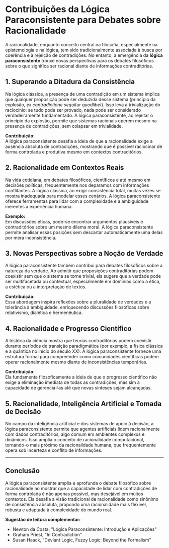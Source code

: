 
# Contribuições da Lógica Paraconsistente para Debates sobre Racionalidade

A racionalidade, enquanto conceito central na filosofia, especialmente na epistemologia e na lógica, tem sido tradicionalmente associada à busca por coerência e à rejeição de contradições. No entanto, a emergência da **lógica paraconsistente** trouxe novas perspectivas para os debates filosóficos sobre o que significa ser racional diante de informações contraditórias.

## 1. Superando a Ditadura da Consistência

Na lógica clássica, a presença de uma contradição em um sistema implica que qualquer proposição pode ser deduzida desse sistema (princípio da explosão, *ex contradictione sequitur quodlibet*). Isso leva à trivialização do raciocínio: se tudo pode ser provado, nada pode ser considerado verdadeiramente fundamentado. A lógica paraconsistente, ao rejeitar o princípio da explosão, permite que sistemas racionais operem mesmo na presença de contradições, sem colapsar em trivialidade.

**Contribuição:**  
A lógica paraconsistente desafia a ideia de que a racionalidade exige a ausência absoluta de contradições, mostrando que é possível raciocinar de forma controlada e produtiva mesmo em contextos contraditórios.

## 2. Racionalidade em Contextos Reais

Na vida cotidiana, em debates filosóficos, científicos e até mesmo em decisões políticas, frequentemente nos deparamos com informações conflitantes. A lógica clássica, ao exigir consistência total, muitas vezes se mostra inadequada para modelar esses cenários. A lógica paraconsistente oferece ferramentas para lidar com a complexidade e a ambiguidade inerentes à experiência humana.

**Exemplo:**  
Em discussões éticas, pode-se encontrar argumentos plausíveis e contraditórios sobre um mesmo dilema moral. A lógica paraconsistente permite analisar essas posições sem descartar automaticamente uma delas por mera inconsistência.

## 3. Novas Perspectivas sobre a Noção de Verdade

A lógica paraconsistente também contribui para debates filosóficos sobre a natureza da verdade. Ao admitir que proposições contraditórias podem coexistir sem que o sistema se torne trivial, ela sugere que a verdade pode ser multifacetada ou contextual, especialmente em domínios como a ética, a estética ou a interpretação de textos.

**Contribuição:**  
Essa abordagem inspira reflexões sobre a pluralidade de verdades e a tolerância à ambiguidade, enriquecendo discussões filosóficas sobre relativismo, dialética e hermenêutica.

## 4. Racionalidade e Progresso Científico

A história da ciência mostra que teorias contraditórias podem coexistir durante períodos de transição paradigmática (por exemplo, a física clássica e a quântica no início do século XX). A lógica paraconsistente fornece uma estrutura formal para compreender como comunidades científicas podem operar racionalmente mesmo diante de inconsistências temporárias.

**Contribuição:**  
Ela fundamenta filosoficamente a ideia de que o progresso científico não exige a eliminação imediata de todas as contradições, mas sim a capacidade de gerenciá-las até que novas sínteses sejam alcançadas.

## 5. Racionalidade, Inteligência Artificial e Tomada de Decisão

No campo da inteligência artificial e dos sistemas de apoio à decisão, a lógica paraconsistente permite que agentes artificiais lidem racionalmente com dados contraditórios, algo comum em ambientes complexos e dinâmicos. Isso amplia o conceito de racionalidade computacional, tornando-o mais próximo da racionalidade humana, que frequentemente opera sob incerteza e conflito de informações.

___

## **Conclusão**

A lógica paraconsistente amplia e aprofunda o debate filosófico sobre racionalidade ao mostrar que a capacidade de lidar com contradições de forma controlada é não apenas possível, mas desejável em muitos contextos. Ela desafia a visão tradicional de racionalidade como sinônimo de consistência absoluta, propondo uma racionalidade mais flexível, robusta e adaptada à complexidade do mundo real.

**Sugestão de leitura complementar:**  
- Newton da Costa, "Lógica Paraconsistente: Introdução e Aplicações"
- Graham Priest, "In Contradiction"
- Susan Haack, "Deviant Logic, Fuzzy Logic: Beyond the Formalism"


